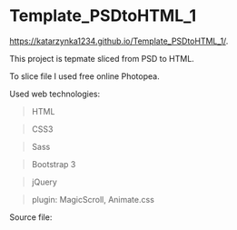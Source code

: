 # Template_PSDtoHTML_1

https://katarzynka1234.github.io/Template_PSDtoHTML_1/.

This project is tepmate sliced from PSD to HTML.

To slice file I used free online Photopea.

Used web technologies:
> HTML 

> CSS3

> Sass

> Bootstrap 3

> jQuery 

> plugin: MagicScroll, Animate.css 

Source file: 






